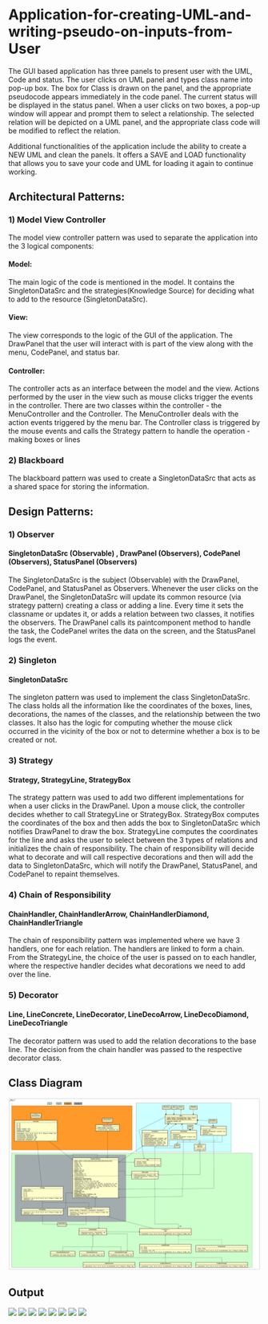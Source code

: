 # Application-for-creating-UML-and-writing-pseudo-on-inputs-from-User
The GUI based application has three panels to present user with the UML, Code and status. The user clicks on UML panel and types class name into pop-up box. The box for Class is drawn on the panel, and the appropriate pseudocode appears immediately in the code panel. The current status will be displayed in the status panel. When a user clicks on two boxes, a pop-up window will appear and prompt them to select a relationship. The selected relation will be depicted on a UML panel, and the appropriate class code will be modified to reflect the relation.

Additional functionalities of the application include the ability to create a NEW UML and clean the panels. It offers a SAVE and LOAD functionality that allows you to save your code and UML for loading it again to continue working.

## Architectural Patterns:
### 1) Model View Controller
The model view controller pattern was used to separate the application into the 3 logical components:
####    Model: 
The main logic of the code is mentioned in the model. It contains the SingletonDataSrc and the strategies(Knowledge Source) for deciding what to add to the resource (SingletonDataSrc).
####    View: 
The view corresponds to the logic of the GUI of the application. The DrawPanel that the user will interact with is part of the view along with the menu, CodePanel, and status bar.
####    Controller: 
The controller acts as an interface between the model and the view. Actions performed by the user in the view such as mouse clicks trigger the events in the controller. There are two classes within the controller - the MenuController and the Controller. The MenuController deals with the action events triggered by the menu bar. The Controller class is triggered by the mouse events and calls the Strategy pattern to handle the operation - making boxes or lines
### 2) Blackboard
The blackboard pattern was used to create a SingletonDataSrc that acts as a shared space for storing the information.

## Design Patterns:
### 1) Observer
#### SingletonDataSrc (Observable) , DrawPanel (Observers), CodePanel (Observers), StatusPanel (Observers)
The SingletonDataSrc is the subject (Observable) with the DrawPanel, CodePanel, and StatusPanel as Observers. Whenever the user clicks on the DrawPanel, the SingletonDataSrc will update its common resource (via strategy pattern) creating a class or adding a line. Every time it sets the classname or updates it, or adds a relation between two classes, it notifies the observers. The  DrawPanel calls its paintcomponent method to handle the task, the CodePanel writes the data on the screen, and the StatusPanel logs the event. 

### 2) Singleton
#### SingletonDataSrc
The singleton pattern was used to implement the class SingletonDataSrc. The class holds all the information like the coordinates of the boxes, lines, decorations, the names of the classes, and the relationship between the two classes. It also has the logic for computing whether the mouse click occurred in the vicinity of the box or not to determine whether a box is to be created or not. 
### 3) Strategy
#### Strategy, StrategyLine, StrategyBox
The strategy pattern was used to add two different implementations for when a user clicks in the DrawPanel. Upon a mouse click, the controller decides whether to call StrategyLine or StrategyBox. StrategyBox computes the coordinates of the box and then adds the box to SingletonDataSrc which notifies DrawPanel to draw the box. StrategyLine computes the coordinates for the line and asks the user to select between the 3 types of relations and initializes the chain of responsibility. The chain of responsibility will decide what to decorate and will call respective decorations and then will add the data to SingletonDataSrc, which will notify the DrawPanel, StatusPanel, and CodePanel to repaint themselves.

### 4) Chain of Responsibility
#### ChainHandler, ChainHandlerArrow, ChainHandlerDiamond, ChainHandlerTriangle
The chain of responsibility pattern was implemented where we have 3 handlers, one for each relation. The handlers are linked to form a chain. From the StrategyLine, the choice of the user is passed on to each handler, where the respective handler decides what decorations we need to add over the line. 
### 5) Decorator
#### Line, LineConcrete, LineDecorator, LineDecoArrow,  LineDecoDiamond, LineDecoTriangle
The decorator pattern was used to add the relation decorations to the base line. The decision from the chain handler was passed to the respective decorator class.

## Class Diagram
![](Class%20Diagram1.png)
## Output
![](Output/1.png)
![](Output/2.png)
![](Output/3.png)
![](Output/4.png)
![](Output/5.png)
![](Output/6.png)
![](Output/7.png)
![](Output/8.png)
